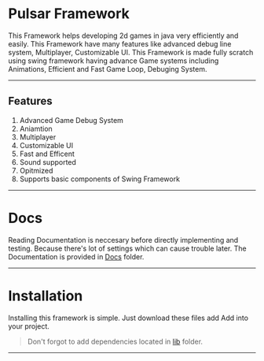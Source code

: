 # Pulsar Framework

This Framework helps developing 2d games in java very efficiently and easily. This Framework have many features like advanced debug line system, Multiplayer, Customizable UI.
This Framework is made fully scratch using swing framework having advance Game systems including Animations, Efficient and Fast Game Loop, Debuging System.

---
## Features
1. Advanced Game Debug System
2. Aniamtion
3. Multiplayer
4. Customizable UI
5. Fast and Efficent
6. Sound supported
7. Opitmized
8. Supports basic components of Swing Framework

---

# Docs
Reading Documentation is neccesary before directly implementing and testing. Because there's lot of settings which can cause trouble later.
The Documentation is provided in [Docs](Docs) folder.

---

# Installation
Installing this framework is simple. Just download these files add Add into your project.
> Don't forgot to add dependencies located in [lib](lib) folder.

---